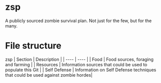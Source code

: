 # zsp
A publicly sourced zombie survival plan. Not just for the few, but for the many.

# File structure #
zsp
| Section | Description |
| ---- | ---- |
| Food | Food sources, foraging and farming |
| Resources | Information sources that could be used to populate this Git |
| Self Defense | Information on Self Defense techniques that could be used against zombie hordes|
